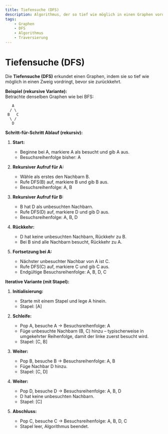 ```yaml
---
title: Tiefensuche (DFS)  
description: Algorithmus, der so tief wie möglich in einen Graphen vordringt – inklusive schrittweiser Durchrechnung mit rekursiver und iterativer Variante.  
tags:
    - Graphen
    - DFS
    - Algorithmus
    - Traversierung
---
```


# Tiefensuche (DFS)

Die **Tiefensuche (DFS)** erkundet einen Graphen, indem sie so tief wie möglich in einen Zweig vordringt, bevor sie zurückkehrt.

**Beispiel (rekursive Variante):**  
Betrachte denselben Graphen wie bei BFS:

```
   A
  / \
 B   C
  \ /
   D
```

**Schritt-für-Schritt Ablauf (rekursiv):**  

1. **Start:**  
   - Beginne bei A, markiere A als besucht und gib A aus.
   - Besuchsreihenfolge bisher: A

2. **Rekursiver Aufruf für A:**  
   - Wähle als erstes den Nachbarn B.  
   - Rufe DFS(B) auf, markiere B und gib B aus.  
   - Besuchsreihenfolge: A, B

3. **Rekursiver Aufruf für B:**  
   - B hat D als unbesuchten Nachbarn.  
   - Rufe DFS(D) auf, markiere D und gib D aus.  
   - Besuchsreihenfolge: A, B, D

4. **Rückkehr:**  
   - D hat keine unbesuchten Nachbarn, Rückkehr zu B.  
   - Bei B sind alle Nachbarn besucht, Rückkehr zu A.

5. **Fortsetzung bei A:**  
   - Nächster unbesuchter Nachbar von A ist C.  
   - Rufe DFS(C) auf, markiere C und gib C aus.  
   - Endgültige Besuchsreihenfolge: A, B, D, C

**Iterative Variante (mit Stapel):**  

1. **Initialisierung:**  
   - Starte mit einem Stapel und lege A hinein.  
   - Stapel: [A]

2. **Schleife:**  
   - Pop A, besuche A → Besuchsreihenfolge: A  
   - Füge unbesuchte Nachbarn (B, C) hinzu – typischerweise in umgekehrter Reihenfolge, damit der linke zuerst besucht wird.  
   - Stapel: [C, B]

3. **Weiter:**  
   - Pop B, besuche B → Besuchsreihenfolge: A, B  
   - Füge Nachbar D hinzu.  
   - Stapel: [C, D]

4. **Weiter:**  
   - Pop D, besuche D → Besuchsreihenfolge: A, B, D  
   - D hat keine unbesuchten Nachbarn.  
   - Stapel: [C]

5. **Abschluss:**  
   - Pop C, besuche C → Besuchsreihenfolge: A, B, D, C  
   - Stapel leer, Algorithmus beendet.

